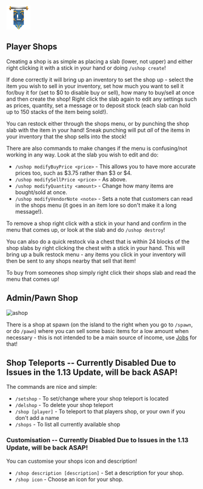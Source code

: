 ![ribbon](L-ribbon.png) 

## Player Shops

Creating a shop is as simple as placing a slab (lower, not upper) and either right clicking it with a stick in your hand or doing `/ushop create`!

If done correctly it will bring up an inventory to set the shop up - select the item you wish to sell in your inventory, set how much you want to sell it for/buy it for (set to $0 to disable buy or sell), how many to buy/sell at once and then create the shop! Right click the slab again to edit any settings such as prices, quantity, set a message or to deposit stock (each slab can hold up to 150 stacks of the item being sold!).

You can restock either through the shops menu, or by punching the shop slab with the item in your hand! Sneak punching will put *all* of the items in your inventory that the shop sells into the stock!

There are also commands to make changes if the menu is confusing/not working in any way. Look at the slab you wish to edit and do:
- `/ushop modifyBuyPrice <price>` - This allows you to have more accurate prices too, such as $3.75 rather than $3 or $4.
- `/ushop modifySellPrice <price>` - As above.
- `/ushop modifyQuantity <amount>` - Change how many items are bought/sold at once.
- `/ushop modifyVendorNote <note>` - Sets a note that customers can read in the shops menu (it goes in an item lore so don't make it a long message!).

To remove a shop right click with a stick in your hand and confirm in the menu that comes up, or look at the slab and do `/ushop destroy`!

You can also do a quick restock via a chest that is within 24 blocks of the shop slabs by right clicking the chest with a stick in your hand. This will bring up a bulk restock menu - any items you click in your inventory will then be sent to any shops nearby that sell that item!


To buy from someones shop simply right click their shops slab and read the menu that comes up!


## Admin/Pawn Shop

![ashop](https://i.gyazo.com/cdf34035350f799c2443cddfa87284c8.jpg)

There is a shop at spawn (on the island to the right when you go to `/spawn`, or do `/pawn`) where you can sell some basic items for a low amount when necessary - this is not intended to be a main source of income, use [Jobs](money.md) for that!


## Shop Teleports -- Currently Disabled Due to Issues in the 1.13 Update, will be back ASAP!

The commands are nice and simple:

- `/setshop` - To set/change where your shop teleport is located
- `/delshop` - To delete your shop teleport
- `/shop [player]` - To teleport to that players shop, or your own if you don't add a name
- `/shops` - To list all currently available shop

### Customisation -- Currently Disabled Due to Issues in the 1.13 Update, will be back ASAP!

You can customise your shops icon and description!

- `/shop description [description]` - Set a description for your shop.
- `/shop icon` - Choose an icon for your shop.

